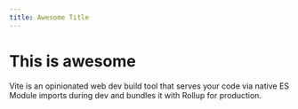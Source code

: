 ```yaml
---
title: Awesome Title
---
```


# This is awesome

Vite is an opinionated web dev build tool that serves your code via native ES Module imports during dev and bundles it with Rollup for production.